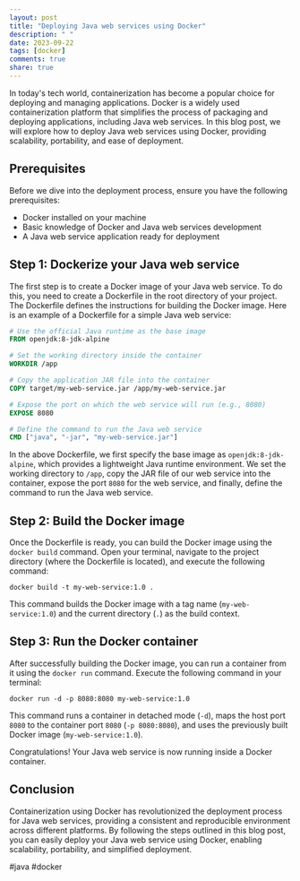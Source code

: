 ```yaml
---
layout: post
title: "Deploying Java web services using Docker"
description: " "
date: 2023-09-22
tags: [docker]
comments: true
share: true
---
```


In today's tech world, containerization has become a popular choice for deploying and managing applications. Docker is a widely used containerization platform that simplifies the process of packaging and deploying applications, including Java web services. In this blog post, we will explore how to deploy Java web services using Docker, providing scalability, portability, and ease of deployment.

## Prerequisites

Before we dive into the deployment process, ensure you have the following prerequisites:

- Docker installed on your machine
- Basic knowledge of Docker and Java web services development
- A Java web service application ready for deployment

## Step 1: Dockerize your Java web service

The first step is to create a Docker image of your Java web service. To do this, you need to create a Dockerfile in the root directory of your project. The Dockerfile defines the instructions for building the Docker image. Here is an example of a Dockerfile for a simple Java web service:

```Dockerfile
# Use the official Java runtime as the base image
FROM openjdk:8-jdk-alpine

# Set the working directory inside the container
WORKDIR /app

# Copy the application JAR file into the container
COPY target/my-web-service.jar /app/my-web-service.jar

# Expose the port on which the web service will run (e.g., 8080)
EXPOSE 8080

# Define the command to run the Java web service
CMD ["java", "-jar", "my-web-service.jar"]
```

In the above Dockerfile, we first specify the base image as `openjdk:8-jdk-alpine`, which provides a lightweight Java runtime environment. We set the working directory to `/app`, copy the JAR file of our web service into the container, expose the port `8080` for the web service, and finally, define the command to run the Java web service.

## Step 2: Build the Docker image

Once the Dockerfile is ready, you can build the Docker image using the `docker build` command. Open your terminal, navigate to the project directory (where the Dockerfile is located), and execute the following command:

```shell
docker build -t my-web-service:1.0 .
```

This command builds the Docker image with a tag name (`my-web-service:1.0`) and the current directory (`.`) as the build context.

## Step 3: Run the Docker container

After successfully building the Docker image, you can run a container from it using the `docker run` command. Execute the following command in your terminal:

```shell
docker run -d -p 8080:8080 my-web-service:1.0
```

This command runs a container in detached mode (`-d`), maps the host port `8080` to the container port `8080` (`-p 8080:8080`), and uses the previously built Docker image (`my-web-service:1.0`).

Congratulations! Your Java web service is now running inside a Docker container.

## Conclusion

Containerization using Docker has revolutionized the deployment process for Java web services, providing a consistent and reproducible environment across different platforms. By following the steps outlined in this blog post, you can easily deploy your Java web service using Docker, enabling scalability, portability, and simplified deployment.

#java #docker